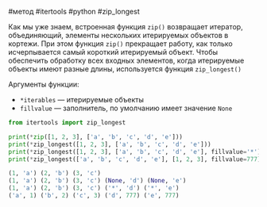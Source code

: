 #метод #itertools #python #zip_longest


Как мы уже знаем, встроенная функция `zip()` возвращает итератор, объединяющий, элементы нескольких итерируемых объектов в кортежи. При этом функция `zip()` прекращает работу, как только исчерпывается самый короткий итерируемый объект. Чтобы обеспечить обработку всех входных элементов, когда итерируемые объекты имеют разные длины, используется функция `zip_longest()`

Аргументы функции:
- `*iterables` — итерируемые объекты
- `fillvalue` — заполнитель, по умолчанию имеет значение `None`

```python
from itertools import zip_longest

print(*zip([1, 2, 3], ['a', 'b', 'c', 'd', 'e']))
print(*zip_longest([1, 2, 3], ['a', 'b', 'c', 'd', 'e']))                     # fillvalue=None
print(*zip_longest([1, 2, 3], ['a', 'b', 'c', 'd', 'e'], fillvalue='*'))
print(*zip_longest(['a', 'b', 'c', 'd', 'e'], [1, 2, 3], fillvalue=777))
```
```python
(1, 'a') (2, 'b') (3, 'c')
(1, 'a') (2, 'b') (3, 'c') (None, 'd') (None, 'e')
(1, 'a') (2, 'b') (3, 'c') ('*', 'd') ('*', 'e')
('a', 1) ('b', 2) ('c', 3) ('d', 777) ('e', 777)
```